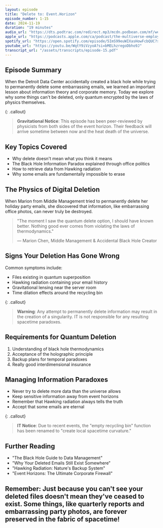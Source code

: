 ```yaml
---
layout: episode
title: "Delete to: Event.Horizon"
episode_number: 1-15
date: 2024-11-19
duration: "19 minutes"
audio_url: "https://dts.podtrac.com/redirect.mp3/mcdn.podbean.com/mf/web/7h4c365w5hpyb4fa/Episode_15_-_Delete_to-_EventHorizon_-_2024-11-18_1222_PMawcbe.mp3"
apple_url: "https://podcasts.apple.com/ca/podcast/the-multiverse-employee-handbook/id1764134739?i=1000677443591"
spotify_url: "https://open.spotify.com/episode/5ImS99euWIXasHowFcbQUC?si=99xLDeH8RGmkYNzizfEQRg"
youtube_url: "https://youtu.be/WqtY9iVzyoA?si=bMELhzregoDbho9J"
transcript_url: "/assets/transcripts/episode-15.pdf"
---
```


## Episode Summary
When the Detroit Data Center accidentally created a black hole while trying to permanently delete some embarrassing emails, we learned an important lesson about information theory and corporate memory. Today we explore why some things can't be deleted, only quantum encrypted by the laws of physics themselves.

{: .callout}
> **Gravitational Notice**: This episode has been peer-reviewed by
> physicists from both sides of the event horizon. Their feedback will arrive
> sometime between now and the heat death of the universe.

## Key Topics Covered
* Why delete doesn't mean what you think it means
* The Black Hole Information Paradox explained through office politics
* How to retrieve data from Hawking radiation
* Why some emails are fundamentally impossible to erase

## The Physics of Digital Deletion
When Marion from Middle Management tried to permanently delete her holiday party emails, she discovered that information, like embarrassing office photos, can never truly be destroyed.

> "The moment I saw the quantum delete option, I should have known better.
> Nothing good ever comes from violating the laws of thermodynamics."
>
> — Marion Chen, Middle Management & Accidental Black Hole Creator

## Signs Your Deletion Has Gone Wrong
Common symptoms include:
* Files existing in quantum superposition
* Hawking radiation containing your email history
* Gravitational lensing near the server room
* Time dilation effects around the recycling bin

{: .callout}
> **Warning**: Any attempt to permanently delete information may result in the
> creation of a singularity. IT is not responsible for any resulting spacetime
> paradoxes.

## Requirements for Quantum Deletion
1. Understanding of black hole thermodynamics
2. Acceptance of the holographic principle
3. Backup plans for temporal paradoxes
4. Really good interdimensional insurance

## Managing Information Paradoxes
* Never try to delete more data than the universe allows
* Keep sensitive information away from event horizons
* Remember that Hawking radiation always tells the truth
* Accept that some emails are eternal

{: .callout}
> **IT Notice**: Due to recent events, the "empty recycling bin" function has
> been renamed to "create local spacetime curvature."

## Further Reading
* "The Black Hole Guide to Data Management"
* "Why Your Deleted Emails Still Exist Somewhere"
* "Hawking Radiation: Nature's Backup System"
* "Event Horizons: The Ultimate Corporate Firewall"

Remember: Just because you can't see your deleted files doesn't mean they've
ceased to exist. Some things, like quarterly reports and embarrassing party photos,
are forever preserved in the fabric of spacetime!
---
